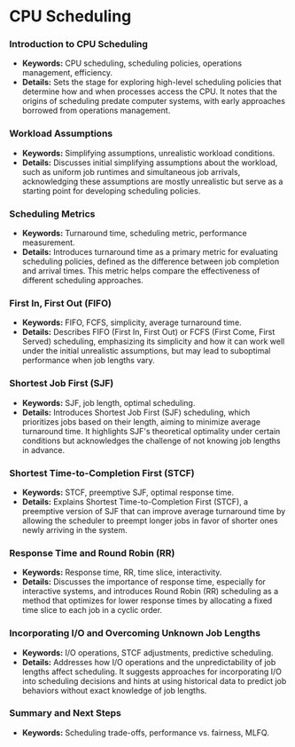 # CPU Scheduling

### Introduction to CPU Scheduling
- **Keywords:** CPU scheduling, scheduling policies, operations management, efficiency.
- **Details:** Sets the stage for exploring high-level scheduling policies that determine how and when processes access the CPU. It notes that the origins of scheduling predate computer systems, with early approaches borrowed from operations management.

### Workload Assumptions
- **Keywords:** Simplifying assumptions, unrealistic workload conditions.
- **Details:** Discusses initial simplifying assumptions about the workload, such as uniform job runtimes and simultaneous job arrivals, acknowledging these assumptions are mostly unrealistic but serve as a starting point for developing scheduling policies.

### Scheduling Metrics
- **Keywords:** Turnaround time, scheduling metric, performance measurement.
- **Details:** Introduces turnaround time as a primary metric for evaluating scheduling policies, defined as the difference between job completion and arrival times. This metric helps compare the effectiveness of different scheduling approaches.

### First In, First Out (FIFO)
- **Keywords:** FIFO, FCFS, simplicity, average turnaround time.
- **Details:** Describes FIFO (First In, First Out) or FCFS (First Come, First Served) scheduling, emphasizing its simplicity and how it can work well under the initial unrealistic assumptions, but may lead to suboptimal performance when job lengths vary.

### Shortest Job First (SJF)
- **Keywords:** SJF, job length, optimal scheduling.
- **Details:** Introduces Shortest Job First (SJF) scheduling, which prioritizes jobs based on their length, aiming to minimize average turnaround time. It highlights SJF's theoretical optimality under certain conditions but acknowledges the challenge of not knowing job lengths in advance.

### Shortest Time-to-Completion First (STCF)
- **Keywords:** STCF, preemptive SJF, optimal response time.
- **Details:** Explains Shortest Time-to-Completion First (STCF), a preemptive version of SJF that can improve average turnaround time by allowing the scheduler to preempt longer jobs in favor of shorter ones newly arriving in the system.

### Response Time and Round Robin (RR)
- **Keywords:** Response time, RR, time slice, interactivity.
- **Details:** Discusses the importance of response time, especially for interactive systems, and introduces Round Robin (RR) scheduling as a method that optimizes for lower response times by allocating a fixed time slice to each job in a cyclic order.

### Incorporating I/O and Overcoming Unknown Job Lengths
- **Keywords:** I/O operations, STCF adjustments, predictive scheduling.
- **Details:** Addresses how I/O operations and the unpredictability of job lengths affect scheduling. It suggests approaches for incorporating I/O into scheduling decisions and hints at using historical data to predict job behaviors without exact knowledge of job lengths.

### Summary and Next Steps
- **Keywords:** Scheduling trade-offs, performance vs. fairness, MLFQ.
